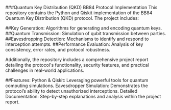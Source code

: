 ###Quantum Key Distribution (QKD) BB84 Protocol Implementation
This repository contains the Python and Qiskit implementation of the BB84 Quantum Key Distribution (QKD) protocol. The project includes:

##Key Generation: Algorithms for generating and encoding quantum keys.
##Quantum Transmission: Simulation of qubit transmission between parties.
##Eavesdropping Detection: Mechanisms to identify and respond to interception attempts.
##Performance Evaluation: Analysis of key consistency, error rates, and protocol robustness.

Additionally, the repository includes a comprehensive project report detailing the protocol's functionality, security features, and practical challenges in real-world applications.

##Features:
Python & Qiskit: Leveraging powerful tools for quantum computing simulations.
Eavesdropper Simulation: Demonstrates the protocol’s ability to detect unauthorized interceptions.
Detailed Documentation: Step-by-step explanations and analysis within the project report.

